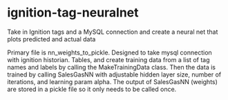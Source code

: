 # ignition-tag-neuralnet
Take in Ignition tags and a MySQL connection and create a neural net that plots predicted and actual data

Primary file is nn_weights_to_pickle.
Designed to take mysql connection with ignition historian.
Tables, and create training data from a list of tag names and
labels by calling the MakeTrainingData class.
Then the data is trained by calling SalesGasNN with adjustable
hidden layer size, number of iterations, and learning param alpha.
The output of SalesGasNN (weights) are stored in a pickle file
so it only needs to be called once.
